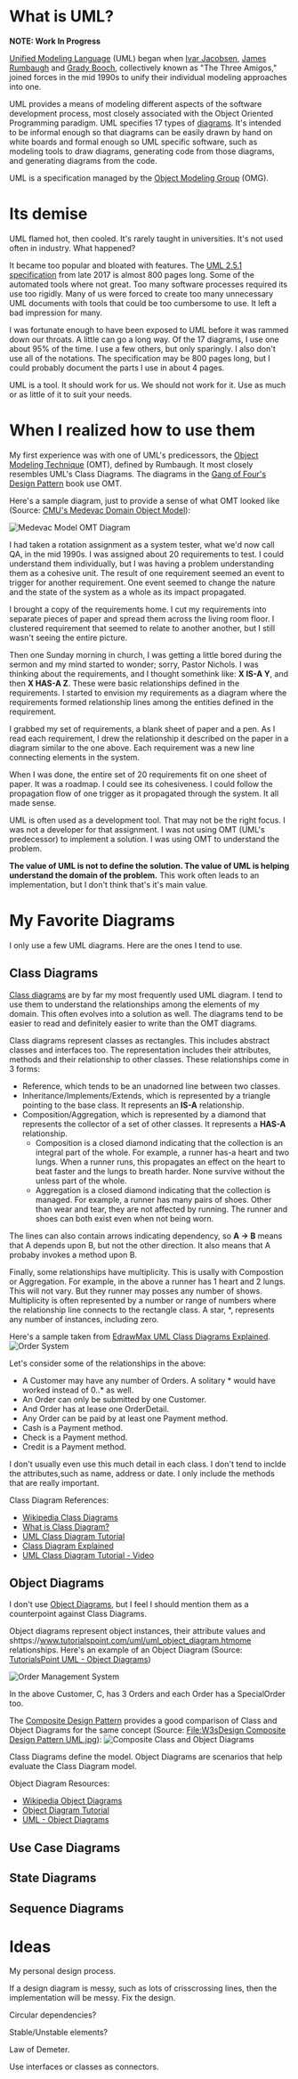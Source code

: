 # What is UML?
**NOTE: Work In Progress**

[Unified Modeling Language](https://en.wikipedia.org/wiki/Unified_Modeling_Language) (UML) began when [Ivar Jacobsen](https://en.wikipedia.org/wiki/Ivar_Jacobson), [James Rumbaugh](https://en.wikipedia.org/wiki/James_Rumbaugh) and [Grady Booch](https://en.wikipedia.org/wiki/Grady_Booch), collectively known as "The Three Amigos," joined forces in the mid 1990s to unify their individual modeling approaches into one.

UML provides a means of modeling different aspects of the software development process, most closely associated with the Object Oriented Programming paradigm. UML specifies 17 types of [diagrams](https://en.wikipedia.org/wiki/Unified_Modeling_Language#Diagrams). It's intended to be informal enough so that diagrams can be easily drawn by hand on white boards and formal enough so UML specific software, such as modeling tools to draw diagrams, generating code from those diagrams, and generating diagrams from the code.

UML is a specification managed by the [Object Modeling Group](www.omg.org) (OMG).

# Its demise

UML flamed hot, then cooled. It's rarely taught in universities. It's not used often in industry. What happened?

It became too popular and bloated with features. The [UML 2.5.1 specification](https://www.omg.org/spec/UML/2.5.1/PDF) from late 2017 is almost 800 pages long. Some of the automated tools where not great. Too many software processes required its use too rigidly. Many of us were forced to create too many unnecessary UML documents with tools that could be too cumbersome to use. It left a bad  impression for many.

I was fortunate enough to have been exposed to UML before it was rammed down our throats. A little can go a long way. Of the 17 diagrams, I use one about 95% of the time. I use a few others, but only sparingly. I also don't use all of the notations. The specification may be 800 pages long, but I could probably document the parts I use in about 4 pages.

UML is a tool. It should work for us. We should not work for it. Use as much or as little of it to suit your needs.

# When I realized how to use them

My first experience was with one of UML's predicessors, the [Object Modeling Technique](https://en.wikipedia.org/wiki/Object-modeling_technique) (OMT), defined by Rumbaugh. It most closely resembles UML's Class Diagrams. The diagrams in the [Gang of Four's Design Pattern](https://learning.oreilly.com/library/view/design-patterns-elements/0201633612/) book use OMT.

Here's a sample diagram, just to provide a sense of what OMT looked like (Source: [CMU's Medevac Domain Object Model](https://www.cs.cmu.edu/afs/cs/project/ozone/www/DITOPS/publications/ditops-trac2es/node10.html)):

![Medevac Model OMT Diagram](https://www.cs.cmu.edu/afs/cs/project/ozone/www/DITOPS/publications/ditops-trac2es/_12156_figure524.gif) 

I had taken a rotation assignment as a system tester, what we'd now call QA, in the mid 1990s. I was assigned about 20 requirements to test. I could understand them individually, but I was having a problem understanding them as a cohesive unit. The result of one requirement seemed an event to trigger for another requirement. One event seemed to change the nature and the state of the system as a whole as its impact propagated.

I brought a copy of the requirements home. I cut my requirements into separate pieces of paper and spread them across the living room floor. I clustered requirement that seemed to relate to another another, but I still wasn't seeing the entire picture.

Then one Sunday morning in church, I was getting a little bored during the sermon and my mind started to wonder; sorry, Pastor Nichols. I was thinking about the requirements, and I thought somethink like: **X IS-A Y**, and then **X HAS-A Z**. These were basic relationships defined in the requirements. I started to envision my requirements as a diagram where the requirements formed relationship lines among the entities defined in the requirement.

I grabbed my set of requirements, a blank sheet of paper and a pen. As I read each requirement, I drew the relationship it described on the paper in a diagram similar to the one above. Each requirement was a new line connecting elements in the system.

When I was done, the entire set of 20 requirements fit on one sheet of paper. It was a roadmap. I could see its cohesiveness. I could follow the propagation flow of one trigger as it propagated through the system. It all made sense.

UML is often used as a development tool. That may not be the right focus. I was not a developer for that assignment. I was not using OMT (UML's predecessor) to implement a solution. I was using OMT to understand the problem.

**The value of UML is not to define the solution. The value of UML is helping understand the domain of the problem.** This work often leads to an implementation, but I don't think that's it's main value.

# My Favorite Diagrams
I only use a few UML diagrams. Here are the ones I tend to use.

## Class Diagrams
[Class diagrams](https://en.wikipedia.org/wiki/Class_diagram) are by far my most frequently used UML diagram. I tend to use them to understand the relationships among the elements of my domain. This often evolves into a solution as well. The diagrams tend to be easier to read and definitely easier to write than the OMT diagrams.

Class diagrams represent classes as rectangles. This includes abstract classes and interfaces too. The representation includes their attributes, methods and their relationship to other classes. These relationships come in 3 forms:
* Reference, which tends to be an unadorned line between two classes.
* Inheritance/Implements/Extends, which is represented by a triangle pointing to the base class. It represents an **IS-A** relationship.
* Composition/Aggregation, which is represented by a diamond that represents the collector of a set of other classes. It represents a **HAS-A** relationship.
    * Composition is a closed diamond indicating that the collection is an integral part of the whole. For example, a runner has-a heart and two lungs. When a runner runs, this propagates an effect on the heart to beat faster and the lungs to breath harder. None survive without the unless part of the whole.
    * Aggregation is a closed diamond indicating that the collection is managed. For example, a runner has many pairs of shoes. Other than wear and tear, they are not affected by running. The runner and shoes can both exist even when not being worn.

The lines can also contain arrows indicating dependency, so **A -> B** means that A depends upon B, but not the other direction. It also means that A probaby invokes a method upon B.

Finally, some relationships have multiplicity. This is usally with Compostion or Aggregation. For example, in the above a runner has 1 heart and 2 lungs. This will not vary. But they runner may posses any number of shows. Multiplicity is often represented by a number or range of numbers where the relationship line connects to the rectangle class. A star, *, represents any number of instances, including zero. 

Here's a sample taken from [EdrawMax UML Class Diagrams Explained](https://www.edrawmax.com/article/uml-class-diagram-explained.html). ![Order System](https://images.edrawmax.com/images/knowledge/class-diagram-uml/example2.jpg)

Let's consider some of the relationships in the above:
* A Customer may have any number of Orders. A solitary * would have worked instead of 0..* as well.
* An Order can only be submitted by one Customer.
* And Order has at lease one OrderDetail.
* Any Order can be paid by at least one Payment method.
* Cash is a Payment method.
* Check is a Payment method.
* Credit is a Payment method.

I don't usually even use this much detail in each class. I don't tend to inclde the attributes,such as name, address or date. I only include the methods that are really important.

Class Diagram References:
* [Wikipedia Class Diagrams](https://en.wikipedia.org/wiki/Class_diagram)
* [What is Class Diagram?](https://www.visual-paradigm.com/guide/uml-unified-modeling-language/what-is-class-diagram/)
* [UML Class Diagram Tutorial](https://www.visual-paradigm.com/guide/uml-unified-modeling-language/uml-class-diagram-tutorial/)
* [Class Diagram Explained](https://www.edrawmax.com/article/uml-class-diagram-explained.html)
* [UML Class Diagram Tutorial - Video](https://www.youtube.com/watch?v=UI6lqHOVHic)

## Object Diagrams
I don't use [Object Diagrams](https://en.wikipedia.org/wiki/Object_diagram), but I feel I should mention them as a counterpoint against Class Diagrams.

Object diagrams represent object instances, their attribute values and shttps://www.tutorialspoint.com/uml/uml_object_diagram.htmome relationships. Here's an example of an Object Diagram (Source: [TutorialsPoint UML - Object Diagrams]()) 

![Order Management System](https://www.tutorialspoint.com/uml/images/uml_object_diagram.jpg)

In the above Customer, C, has 3 Orders and each Order has a SpecialOrder too.

The [Composite Design Pattern](https://en.wikipedia.org/wiki/Composite_pattern) provides a good comparison of Class and Object Diagrams for the same concept (Source: [File:W3sDesign Composite Design Pattern UML.jpg](https://en.wikipedia.org/wiki/File:W3sDesign_Composite_Design_Pattern_UML.jpg)):
![Composite Class and Object Diagrams](https://upload.wikimedia.org/wikipedia/commons/6/65/W3sDesign_Composite_Design_Pattern_UML.jpg)

Class Diagrams define the model. Object Diagrams are scenarios that help evaluate the Class Diagram model.

Object Diagram Resources:
* [Wikipedia Object Diagrams](https://en.wikipedia.org/wiki/Object_diagram)
* [Object Diagram Tutorial](https://www.lucidchart.com/pages/uml-object-diagram)
* [UML - Object Diagrams](https://www.tutorialspoint.com/uml/uml_object_diagram.htm)

## Use Case Diagrams

## State Diagrams

## Sequence Diagrams

# Ideas

My personal design process.

If a design diagram is messy, such as lots of crisscrossing lines, then the implementation will be messy. Fix the design.

Circular dependencies?

Stable/Unstable elements?

Law of Demeter.

Use interfaces or classes as connectors.

